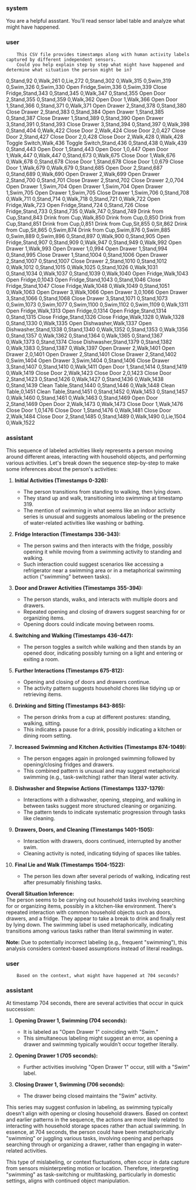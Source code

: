 ### system
You are a helpful assstant. You'll read sensor label table and analyze what might have happened.
### user

        This CSV file provides timestamps along with human activity labels captured by different independent sensors.
        Could you help explain step by step what might have happened and determine what situation the person might be in?
    
0,Stand,92
0,Walk,261
0,Lie,272
0,Stand,302
0,Walk,315
0,Swim,319
0,Swim,326
0,Swim,330
Open Fridge,Swim,336
0,Swim,339
Close Fridge,Stand,343
0,Stand,345
0,Walk,347
0,Stand,355
Open Door 2,Stand,355
0,Stand,359
0,Walk,362
Open Door 1,Walk,366
Open Door 1,Stand,366
0,Stand,371
0,Walk,371
Open Drawer 2,Stand,378
0,Stand,380
Close Drawer 2,Stand,383
0,Stand,384
Open Drawer 1,Stand,385
0,Stand,387
Close Drawer 1,Stand,389
0,Stand,390
Open Drawer 3,Stand,391
0,Stand,393
Close Drawer 3,Stand,394
0,Stand,397
0,Walk,398
0,Stand,404
0,Walk,422
Close Door 2,Walk,424
Close Door 2,0,427
Close Door 2,Stand,427
Close Door 2,0,428
Close Door 2,Walk,428
0,Walk,428
Toggle Switch,Walk,436
Toggle Switch,Stand,436
0,Stand,438
0,Walk,439
0,Stand,443
Open Door 1,Stand,443
Open Door 1,0,447
Open Door 1,Walk,447
0,Walk,447
0,Stand,673
0,Walk,675
Close Door 1,Walk,676
0,Walk,678
0,Stand,678
Close Door 1,Stand,678
Close Door 1,0,679
Close Door 1,Walk,679
0,Walk,679
0,Stand,685
Open Door 2,Stand,687
0,Stand,689
0,Walk,690
Open Drawer 2,Walk,699
Open Drawer 2,Stand,700
0,Stand,701
Close Drawer 2,Stand,702
Close Drawer 2,0,704
Open Drawer 1,Swim,704
Open Drawer 1,Swim,704
Open Drawer 1,Swim,705
Open Drawer 1,Swim,705
Close Drawer 1,Swim,706
0,Stand,708
0,Walk,711
0,Stand,714
0,Walk,718
0,Stand,721
0,Walk,722
Open Fridge,Walk,723
Open Fridge,Stand,724
0,Stand,726
Close Fridge,Stand,733
0,Stand,735
0,Walk,747
0,Stand,749
Drink from Cup,Stand,843
Drink from Cup,Walk,850
Drink from Cup,0,850
Drink from Cup,Stand,851
Drink from Cup,0,851
Drink from Cup,Sit,855
0,Sit,862
Drink from Cup,Sit,865
0,Swim,874
Drink from Cup,Swim,876
0,Swim,885
0,Swim,889
0,Swim,896
0,Stand,897
0,Walk,900
0,Stand,905
Open Fridge,Stand,907
0,Stand,909
0,Walk,947
0,Stand,949
0,Walk,992
Open Drawer 1,Walk,993
Open Drawer 1,0,994
Open Drawer 1,Stand,994
0,Stand,995
Close Drawer 1,Stand,1004
0,Stand,1006
Open Drawer 2,Stand,1007
0,Stand,1007
Close Drawer 2,Stand,1010
0,Stand,1012
0,Walk,1012
0,Stand,1015
0,Walk,1025
0,Stand,1026
0,Walk,1031
0,Stand,1034
0,Walk,1037
0,Stand,1039
0,Walk,1040
Open Fridge,Walk,1043
Open Fridge,0,1043
Open Fridge,Stand,1043
0,Stand,1046
Close Fridge,Stand,1047
Close Fridge,Walk,1048
0,Walk,1049
0,Stand,1051
0,Walk,1063
Open Drawer 3,Walk,1066
Open Drawer 3,0,1066
Open Drawer 3,Stand,1066
0,Stand,1068
Close Drawer 3,Stand,1071
0,Stand,1073
0,Swim,1073
0,Swim,1077
0,Swim,1100
0,Swim,1102
0,Swim,1109
0,Walk,1311
Open Fridge,Walk,1313
Open Fridge,0,1314
Open Fridge,Stand,1314
0,Stand,1315
Close Fridge,Stand,1326
Close Fridge,Walk,1328
0,Walk,1328
0,Stand,1330
0,Walk,1335
Open Dishwasher,Walk,1337
Open Dishwasher,Stand,1338
0,Stand,1340
0,Walk,1352
0,Stand,1353
0,Walk,1356
0,Stand,1357
0,Walk,1362
0,Stand,1364
0,Walk,1365
0,Stand,1367
0,Walk,1373
0,Stand,1374
Close Dishwasher,Stand,1379
0,Stand,1382
0,Walk,1383
0,Stand,1387
0,Walk,1397
Open Drawer 2,Walk,1401
Open Drawer 2,0,1401
Open Drawer 2,Stand,1401
Close Drawer 2,Stand,1402
0,Swim,1404
Open Drawer 3,Swim,1404
0,Stand,1406
Close Drawer 3,Stand,1407
0,Stand,1410
0,Walk,1411
Open Door 1,Stand,1414
0,Stand,1419
0,Walk,1419
Close Door 2,Walk,1423
Close Door 2,0,1423
Close Door 2,Stand,1423
0,Stand,1426
0,Walk,1427
0,Stand,1436
0,Walk,1438
0,Stand,1439
Clean Table,Stand,1440
0,Stand,1446
0,Walk,1448
Clean Table,0,1451
Clean Table,Stand,1451
0,Stand,1452
0,Walk,1453
0,Stand,1457
0,Walk,1460
0,Stand,1461
0,Walk,1463
0,Stand,1469
Open Door 2,Stand,1469
Open Door 2,Walk,1473
0,Walk,1473
Close Door 1,Walk,1476
Close Door 1,0,1476
Close Door 1,Stand,1476
0,Walk,1481
Close Door 2,Walk,1484
Close Door 2,Stand,1485
0,Stand,1489
0,Walk,1490
0,Lie,1504
0,Walk,1522

### assistant
This sequence of labeled activities likely represents a person moving around different areas, interacting with household objects, and performing various activities. Let's break down the sequence step-by-step to make some inferences about the person's activities:

1. **Initial Activities (Timestamps 0-326):**  
   - The person transitions from standing to walking, then lying down.
   - They stand up and walk, transitioning into swimming at timestamp 319. 
   - The mention of swimming in what seems like an indoor activity series is unusual and suggests anomalous labeling or the presence of water-related activities like washing or bathing.

2. **Fridge Interaction (Timestamps 336-343):**  
   - The person swims and then interacts with the fridge, possibly opening it while moving from a swimming activity to standing and walking.
   - Such interaction could suggest scenarios like accessing a refrigerator near a swimming area or in a metaphorical swimming action ("swimming" between tasks).

3. **Door and Drawer Activities (Timestamps 355-394):**  
   - The person stands, walks, and interacts with multiple doors and drawers.
   - Repeated opening and closing of drawers suggest searching for or organizing items.
   - Opening doors could indicate moving between rooms.

4. **Switching and Walking (Timestamps 436-447):**  
   - The person toggles a switch while walking and then stands by an opened door, indicating possibly turning on a light and entering or exiting a room.

5. **Further Interactions (Timestamps 675-812):**
   - Opening and closing of doors and drawers continue.
   - The activity pattern suggests household chores like tidying up or retrieving items.

6. **Drinking and Sitting (Timestamps 843-865):**
   - The person drinks from a cup at different postures: standing, walking, sitting.
   - This indicates a pause for a drink, possibly indicating a kitchen or dining room setting.

7. **Increased Swimming and Kitchen Activities (Timestamps 874-1049):**
   - The person engages again in prolonged swimming followed by opening/closing fridges and drawers.
   - This combined pattern is unusual and may suggest metaphorical swimming (e.g., task-switching) rather than literal water activity.

8. **Dishwasher and Stepwise Actions (Timestamps 1337-1379):**
   - Interactions with a dishwasher, opening, stepping, and walking in between tasks suggest more structured cleaning or organizing.
   - The pattern tends to indicate systematic progression through tasks like cleaning.

9. **Drawers, Doors, and Cleaning (Timestamps 1401-1505):**
   - Interaction with drawers, doors continued, interrupted by another swim.
   - Cleaning activity is noted, indicating tidying of spaces like tables.

10. **Final Lie and Walk (Timestamps 1504-1522):**
    - The person lies down after several periods of walking, indicating rest after presumably finishing tasks.

**Overall Situation Inference:**  
The person seems to be carrying out household tasks involving searching for or organizing items, possibly in a kitchen-like environment. There's repeated interaction with common household objects such as doors, drawers, and a fridge. They appear to take a break to drink and finally rest by lying down. The swimming label is used metaphorically, indicating transitions among various tasks rather than literal swimming in water.

**Note:** Due to potentially incorrect labeling (e.g., frequent "swimming"), this analysis considers context-based assumptions instead of literal readings.
### user

        Based on the context, what might have happened at 704 seconds?
    
### assistant
At timestamp 704 seconds, there are several activities that occur in quick succession:

1. **Opening Drawer 1, Swimming (704 seconds):**  
   - It is labeled as "Open Drawer 1" coinciding with "Swim." 
   - This simultaneous labeling might suggest an error, as opening a drawer and swimming typically wouldn't occur together literally.

2. **Opening Drawer 1 (705 seconds):**  
   - Further activities involving "Open Drawer 1" occur, still with a "Swim" label.

3. **Closing Drawer 1, Swimming (706 seconds):**  
   - The drawer being closed maintains the "Swim" activity.

This series may suggest confusion in labeling, as swimming typically doesn't align with opening or closing household drawers. Based on context and earlier patterns in the sequence, the actions are more likely related to interacting with household storage spaces rather than actual swimming. In essence, at 704 seconds, the person could have been metaphorically "swimming" or juggling various tasks, involving opening and perhaps searching through or organizing a drawer, rather than engaging in water-related activities.

This type of mislabeling, or context fluctuations, often occur in data capture from sensors misinterpreting motion or location. Therefore, interpreting "swimming" as task-switching or multitasking, particularly in domestic settings, aligns with continued object manipulation.
